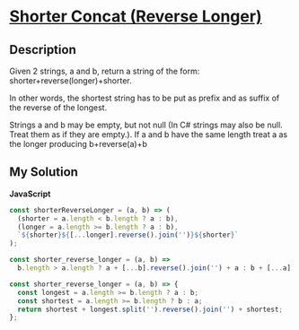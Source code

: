 # [Shorter Concat (Reverse Longer)](https://www.codewars.com/kata/54557d61126a00423b000a45)

## Description

Given 2 strings, a and b, return a string of the form: shorter+reverse(longer)+shorter.

In other words, the shortest string has to be put as prefix and as suffix of the reverse of the longest.

Strings a and b may be empty, but not null (In C# strings may also be null. Treat them as if they are empty.).
If a and b have the same length treat a as the longer producing b+reverse(a)+b

## My Solution

**JavaScript**

```js
const shorterReverseLonger = (a, b) => (
  (shorter = a.length < b.length ? a : b),
  (longer = a.length >= b.length ? a : b),
  `${shorter}${[...longer].reverse().join('')}${shorter}`
);
```

```js
const shorter_reverse_longer = (a, b) =>
  b.length > a.length ? a + [...b].reverse().join('') + a : b + [...a].reverse().join('') + b;
```

```js
const shorter_reverse_longer = (a, b) => {
  const longest = a.length >= b.length ? a : b;
  const shortest = a.length >= b.length ? b : a;
  return shortest + longest.split('').reverse().join('') + shortest;
};
```
